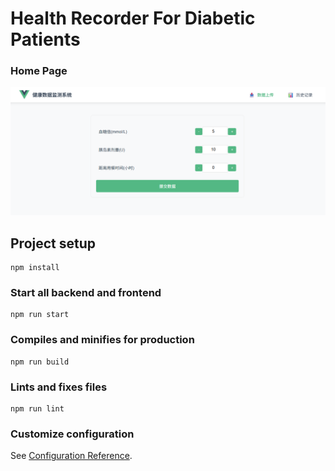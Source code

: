 # Health Recorder For Diabetic Patients


### Home Page
![image](./homepage.png)

## Project setup
```
npm install
```

### Start all backend and frontend
```
npm run start
```

### Compiles and minifies for production
```
npm run build
```

### Lints and fixes files
```
npm run lint
```

### Customize configuration
See [Configuration Reference](https://cli.vuejs.org/config/).

